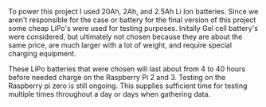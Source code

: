 To power this project I used 20Ah, 2Ah, and 2.5Ah Li Ion batteries. Since we aren't responsible for the case or battery for the final version of this project some cheap LiPo's were used for testing purposes. Initally Gel cell battery's were 
considered, but ultimately not chosen because they are about the same price, are much larger with a lot of weight, and require special charging equipment.

These LiPo batteries that were chosen will last about from 4 to 40 hours before needed charge on the Raspberry Pi 2 and 3.
Testing on the Raspberry pi zero is still ongoing.
This supplies sufficient time for testing multiple times throughout a day or days when gathering data. 
